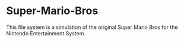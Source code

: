 # Super-Mario-Bros
This file system is a simulation of the original Super Mario Bros for the Nintendo Entertainment System.
